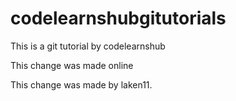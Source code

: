# codelearnshubgitutorials

This is  a git tutorial by codelearnshub

This change was made online

This change was made by laken11.
